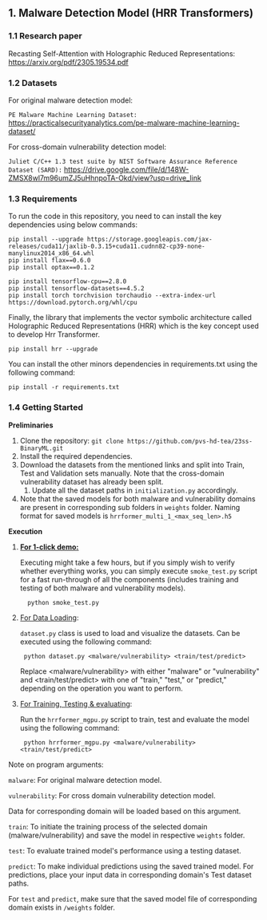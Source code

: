 
## 1. Malware Detection Model (HRR Transformers)

### 1.1 Research paper

Recasting Self-Attention with Holographic Reduced Representations: https://arxiv.org/pdf/2305.19534.pdf

### 1.2 Datasets

For original malware detection model: 

```PE Malware Machine Learning Dataset:``` https://practicalsecurityanalytics.com/pe-malware-machine-learning-dataset/

For cross-domain vulnerability detection model: 

```Juliet C/C++ 1.3 test suite by NIST Software Assurance Reference Dataset (SARD):``` https://drive.google.com/file/d/148W-ZMSX8wl7m96umZJ5uHhnpoTA-Okd/view?usp=drive_link

### 1.3 Requirements

To run the code in this repository, you need to can install the key dependencies using below commands:

```
pip install --upgrade https://storage.googleapis.com/jax-releases/cuda11/jaxlib-0.3.15+cuda11.cudnn82-cp39-none-manylinux2014_x86_64.whl
pip install flax==0.6.0
pip install optax==0.1.2
```
```
pip install tensorflow-cpu==2.8.0
pip install tensorflow-datasets==4.5.2
pip install torch torchvision torchaudio --extra-index-url https://download.pytorch.org/whl/cpu
```
Finally, the library that implements the vector symbolic architecture called Holographic Reduced Representations (HRR) which is the key concept used to develop Hrr Transformer.
```
pip install hrr --upgrade
```
You can install the other minors dependencies in requirements.txt using the following command:

```
pip install -r requirements.txt
```

### 1.4 Getting Started

**Preliminaries**
1. Clone the repository: ```git clone https://github.com/pvs-hd-tea/23ss-BinaryML.git```
2. Install the required dependencies.
3. Download the datasets from the mentioned links and split into Train, Test and Validation sets manually. Note that the cross-domain vulnerability dataset has already been split. 
   1. Update all the dataset paths in ```initialization.py``` accordingly.
4. Note that the saved models for both malware and vulnerability domains are present in corresponding sub folders in ```weights``` folder. Naming format for saved models is ```hrrformer_multi_1_<max_seq_len>.h5```

**Execution** 

1. **<ins>For 1-click demo<ins>:**

   Executing might take a few hours, but if you simply wish to verify whether everything works, you can simply execute ```smoke_test.py``` script for a fast run-through of all the components (includes training and testing of both malware and vulnerability models).
       
         python smoke_test.py

2. <ins>For Data Loading</ins>:

    ```dataset.py``` class is used to load and visualize the datasets. Can be executed using the following command:
        
        python dataset.py <malware/vulnerability> <train/test/predict>
    Replace <malware/vulnerability> with either "malware" or "vulnerability" and <train/test/predict> with one of "train," "test," or "predict," depending on the operation you want to perform.


3. <ins>For Training, Testing & evaluating</ins>:

    Run the ```hrrformer_mgpu.py``` script to train, test and evaluate the model using the following command:
   
        python hrrformer_mgpu.py <malware/vulnerability> <train/test/predict>

Note on program arguments:

```malware```: For original malware detection model.

```vulnerability```: For cross domain vulnerability detection model.

Data for corresponding domain will be loaded based on this argument.

```train```: To initiate the training process of the selected domain (malware/vulnerability) and save the model in respective ```weights``` folder.

```test```: To evaluate trained model's performance using a testing dataset.

```predict```: To make individual predictions using the saved trained model. For predictions, place your input data in corresponding domain's Test dataset paths.

For ```test``` and ```predict```, make sure that the saved model file of corresponding domain exists in ```/weights``` folder. 
